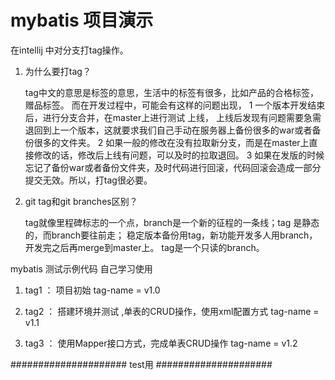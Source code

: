 # mybatis 项目演示

在intellij 中对分支打tag操作。

1. 为什么要打tag？

    tag中文的意思是标签的意思，生活中的标签有很多，比如产品的合格标签，赠品标签。
    而在开发过程中，可能会有这样的问题出现，
    1  一个版本开发结束后，进行分支合并，在master上进行测试 上线，
        上线后发现有问题需要急需退回到上一个版本，这就要求我们自己手动在服务器上备份很多的war或者备份很多的文件夹。
    2  如果一般的修改在没有拉取新分支，而是在master上直接修改的话，修改后上线有问题，可以及时的拉取退回。
    3  如果在发版的时候忘记了备份war或者备份文件夹，及时代码进行回滚，代码回滚会造成一部分提交无效。所以，打tag很必要。

2. git tag和git branches区别？
    
    tag就像里程碑标志的一个点，branch是一个新的征程的一条线；tag 是静态的，而branch要往前走；
    稳定版本备份用tag，新功能开发多人用branch，开发完之后再merge到master上。
    tag是一个只读的branch。

mybatis 测试示例代码   自己学习使用

1. tag1 ： 项目初始  tag-name = v1.0

2. tag2 ： 搭建环境并测试 ,单表的CRUD操作，使用xml配置方式 tag-name = v1.1

3. tag3 ： 使用Mapper接口方式，完成单表CRUD操作 tag-name = v1.2

#####################
test用
#####################